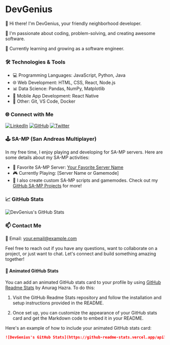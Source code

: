 # DevGenius

👋 Hi there! I'm DevGenius, your friendly neighborhood developer.

🚀 I'm passionate about coding, problem-solving, and creating awesome software.

🌱 Currently learning and growing as a software engineer.

### 🛠️ Technologies & Tools

- 💻 Programming Languages: JavaScript, Python, Java
- 🌐 Web Development: HTML, CSS, React, Node.js
- 📊 Data Science: Pandas, NumPy, Matplotlib
- 📱 Mobile App Development: React Native
- 🚀 Other: Git, VS Code, Docker

### 🌐 Connect with Me

[![LinkedIn](https://img.shields.io/badge/LinkedIn-DevGenius-blue)](https://www.linkedin.com/in/yourlinkedinprofile)
[![GitHub](https://img.shields.io/badge/GitHub-DevGenius-green)](https://github.com/yourgithubprofile)
[![Twitter](https://img.shields.io/badge/Twitter-%40DevGenius-purple)](https://twitter.com/yourtwitterprofile)

### 🕹️ SA-MP (San Andreas Multiplayer)

In my free time, I enjoy playing and developing for SA-MP servers. Here are some details about my SA-MP activities:

- 🌆 Favorite SA-MP Server: [Your Favorite Server Name](#)
- 🎮 Currently Playing: [Server Name or Gamemode]
- 🎨 I also create custom SA-MP scripts and gamemodes. Check out my [GitHub SA-MP Projects](https://github.com/yourgithubprofile/samp-projects) for more!

### 📈 GitHub Stats

![DevGenius's GitHub Stats](https://github-readme-stats.vercel.app/api?username=yourgithubprofile&show_icons=true&theme=dark)

### 📫 Contact Me

📧 Email: your.email@example.com

Feel free to reach out if you have any questions, want to collaborate on a project, or just want to chat. Let's connect and build something amazing together!

#### 🌟 Animated GitHub Stats

You can add an animated GitHub stats card to your profile by using [GitHub Readme Stats](https://github.com/anuraghazra/github-readme-stats) by Anurag Hazra. To do this:

1. Visit the GitHub Readme Stats repository and follow the installation and setup instructions provided in the README.

2. Once set up, you can customize the appearance of your GitHub stats card and get the Markdown code to embed it in your README.

Here's an example of how to include your animated GitHub stats card:

```markdown
![DevGenius's GitHub Stats](https://github-readme-stats.vercel.app/api?username=yourgithubprofile&show_icons=true&theme=dark)
